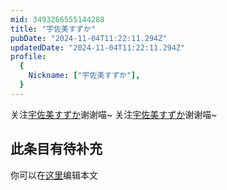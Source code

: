 ```yaml
---
mid: 3493266555144288
title: "宇佐美すずか"
pubDate: "2024-11-04T11:22:11.294Z"
updatedDate: "2024-11-04T11:22:11.294Z"
profile:
  {
    Nickname: ["宇佐美すずか"],
  }
---
```


关注[宇佐美すずか](https://space.bilibili.com/3493266555144288)谢谢喵~ 关注[宇佐美すずか](https://space.bilibili.com/3493266555144288)谢谢喵~

## 此条目有待补充
你可以在[这里](https://github.com/Yuhanawa/VTuber.ICU/edit/master/src/content/v/宇佐美すずか/index.md)编辑本文
